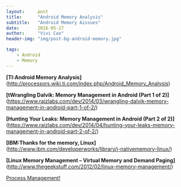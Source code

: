 ```yaml
---
layout:     post
title:      "Android Memory Analysis"
subtitle:   "Android Memory Aissues"
date:       2016-05-27
author:     "Vivi Cao"
header-img: "img/post-bg-android-memory.jpg"

tags:
    - Android
    - Memory
---
```


**[TI:Android Memory Analysis]**(http://processors.wiki.ti.com/index.php/Android_Memory_Analysis)

**[tWrangling Dalvik: Memory Management in Android (Part 1 of 2)]**(https://www.raizlabs.com/dev/2014/03/wrangling-dalvik-memory-management-in-android-part-1-of-2/)

**[Hunting Your Leaks: Memory Management in Android (Part 2 of 2)]**(https://www.raizlabs.com/dev/2014/04/hunting-your-leaks-memory-management-in-android-part-2-of-2/)

**[IBM:Thanks for the memory, Linux]**(http://www.ibm.com/developerworks/library/j-nativememory-linux/)

**[Linux Memory Management – Virtual Memory and Demand Paging]**(http://www.thegeekstuff.com/2012/02/linux-memory-management/)

[Process Management!](http://ryanstutorials.net/linuxtutorial/processes.php)
